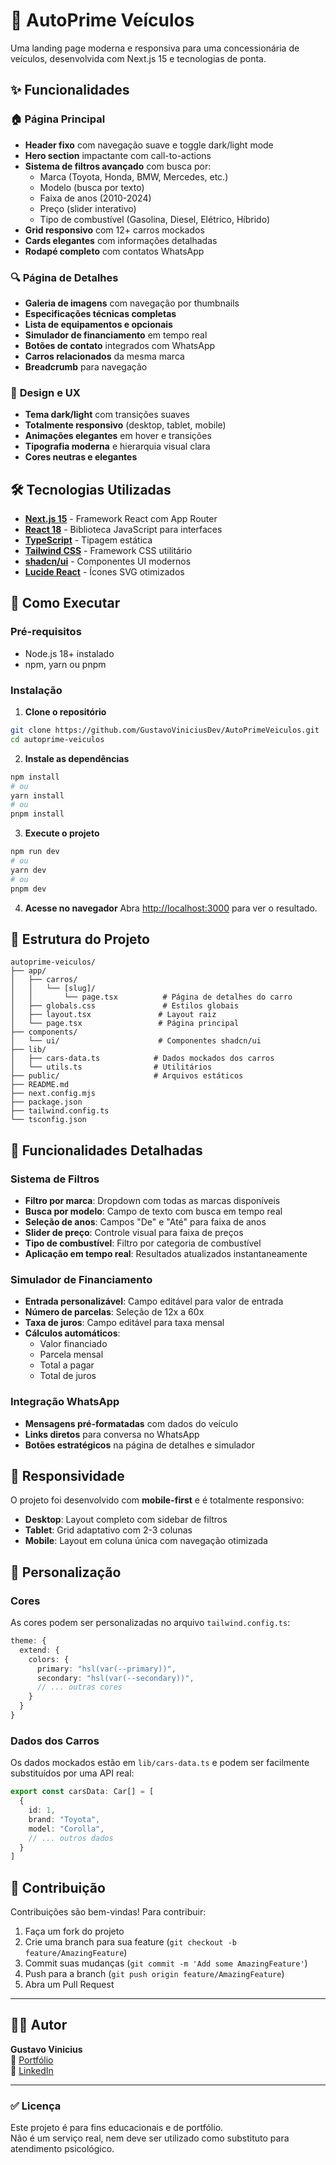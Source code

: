 # 🚗 AutoPrime Veículos

Uma landing page moderna e responsiva para uma concessionária de veículos, desenvolvida com Next.js 15 e tecnologias de ponta.

## ✨ Funcionalidades

### 🏠 **Página Principal**
- **Header fixo** com navegação suave e toggle dark/light mode
- **Hero section** impactante com call-to-actions
- **Sistema de filtros avançado** com busca por:
  - Marca (Toyota, Honda, BMW, Mercedes, etc.)
  - Modelo (busca por texto)
  - Faixa de anos (2010-2024)
  - Preço (slider interativo)
  - Tipo de combustível (Gasolina, Diesel, Elétrico, Híbrido)
- **Grid responsivo** com 12+ carros mockados
- **Cards elegantes** com informações detalhadas
- **Rodapé completo** com contatos WhatsApp

### 🔍 **Página de Detalhes**
- **Galeria de imagens** com navegação por thumbnails
- **Especificações técnicas completas**
- **Lista de equipamentos e opcionais**
- **Simulador de financiamento** em tempo real
- **Botões de contato** integrados com WhatsApp
- **Carros relacionados** da mesma marca
- **Breadcrumb** para navegação

### 🎨 **Design e UX**
- **Tema dark/light** com transições suaves
- **Totalmente responsivo** (desktop, tablet, mobile)
- **Animações elegantes** em hover e transições
- **Tipografia moderna** e hierarquia visual clara
- **Cores neutras e elegantes**

## 🛠️ Tecnologias Utilizadas

- **[Next.js 15](https://nextjs.org/)** - Framework React com App Router
- **[React 18](https://reactjs.org/)** - Biblioteca JavaScript para interfaces
- **[TypeScript](https://www.typescriptlang.org/)** - Tipagem estática
- **[Tailwind CSS](https://tailwindcss.com/)** - Framework CSS utilitário
- **[shadcn/ui](https://ui.shadcn.com/)** - Componentes UI modernos
- **[Lucide React](https://lucide.dev/)** - Ícones SVG otimizados

## 🚀 Como Executar

### Pré-requisitos
- Node.js 18+ instalado
- npm, yarn ou pnpm

### Instalação

1. **Clone o repositório**
```bash
git clone https://github.com/GustavoViniciusDev/AutoPrimeVeiculos.git
cd autoprime-veiculos
```

2. **Instale as dependências**
```bash
npm install
# ou
yarn install
# ou
pnpm install
```

3. **Execute o projeto**
```bash
npm run dev
# ou
yarn dev
# ou
pnpm dev
```

4. **Acesse no navegador**
Abra [http://localhost:3000](http://localhost:3000) para ver o resultado.

## 📁 Estrutura do Projeto

```
autoprime-veiculos/
├── app/
│   ├── carros/
│   │   └── [slug]/
│   │       └── page.tsx          # Página de detalhes do carro
│   ├── globals.css               # Estilos globais
│   ├── layout.tsx               # Layout raiz
│   └── page.tsx                 # Página principal
├── components/
│   └── ui/                      # Componentes shadcn/ui
├── lib/
│   ├── cars-data.ts            # Dados mockados dos carros
│   └── utils.ts                # Utilitários
├── public/                     # Arquivos estáticos
├── README.md
├── next.config.mjs
├── package.json
├── tailwind.config.ts
└── tsconfig.json
```

## 🎯 Funcionalidades Detalhadas

### Sistema de Filtros
- **Filtro por marca**: Dropdown com todas as marcas disponíveis
- **Busca por modelo**: Campo de texto com busca em tempo real
- **Seleção de anos**: Campos "De" e "Até" para faixa de anos
- **Slider de preço**: Controle visual para faixa de preços
- **Tipo de combustível**: Filtro por categoria de combustível
- **Aplicação em tempo real**: Resultados atualizados instantaneamente

### Simulador de Financiamento
- **Entrada personalizável**: Campo editável para valor de entrada
- **Número de parcelas**: Seleção de 12x a 60x
- **Taxa de juros**: Campo editável para taxa mensal
- **Cálculos automáticos**:
  - Valor financiado
  - Parcela mensal
  - Total a pagar
  - Total de juros

### Integração WhatsApp
- **Mensagens pré-formatadas** com dados do veículo
- **Links diretos** para conversa no WhatsApp
- **Botões estratégicos** na página de detalhes e simulador

## 📱 Responsividade

O projeto foi desenvolvido com **mobile-first** e é totalmente responsivo:

- **Desktop**: Layout completo com sidebar de filtros
- **Tablet**: Grid adaptativo com 2-3 colunas
- **Mobile**: Layout em coluna única com navegação otimizada

## 🎨 Personalização

### Cores
As cores podem ser personalizadas no arquivo `tailwind.config.ts`:

```typescript
theme: {
  extend: {
    colors: {
      primary: "hsl(var(--primary))",
      secondary: "hsl(var(--secondary))",
      // ... outras cores
    }
  }
}
```

### Dados dos Carros
Os dados mockados estão em `lib/cars-data.ts` e podem ser facilmente substituídos por uma API real:

```typescript
export const carsData: Car[] = [
  {
    id: 1,
    brand: "Toyota",
    model: "Corolla",
    // ... outros dados
  }
]
```

## 🤝 Contribuição

Contribuições são bem-vindas! Para contribuir:

1. Faça um fork do projeto
2. Crie uma branch para sua feature (`git checkout -b feature/AmazingFeature`)
3. Commit suas mudanças (`git commit -m 'Add some AmazingFeature'`)
4. Push para a branch (`git push origin feature/AmazingFeature`)
5. Abra um Pull Request

---

## 👨‍💻 Autor
**Gustavo Vinicius**  
🔗 [Portfólio](https://gustavoviniciusdev.vercel.app/)  
📸 [LinkedIn](https://www.linkedin.com/in/gustavoviniciusdev/)  

---

### ✅ Licença
Este projeto é para fins educacionais e de portfólio.  
Não é um serviço real, nem deve ser utilizado como substituto para atendimento psicológico.
